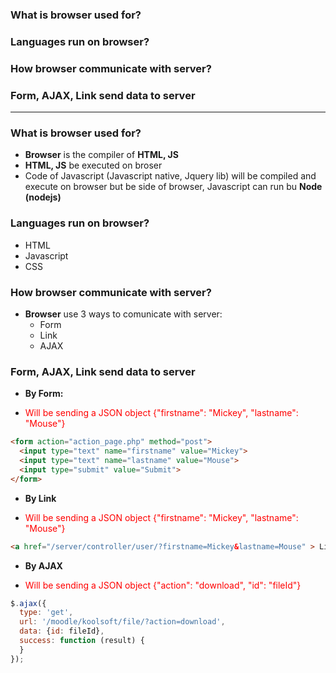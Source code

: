### What is browser used for?
### Languages run on browser?
### How browser communicate with server?
### Form, AJAX, Link send data to server

--------------------

### What is browser used for?
  - **Browser** is the compiler of **HTML, JS**
  - **HTML, JS** be executed on broser
  - Code of Javascript (Javascript native, Jquery lib) will be compiled and execute on browser but be side of browser, Javascript can run bu **Node (nodejs)**

### Languages run on browser?
  - HTML
  - Javascript
  - CSS
  
### How browser communicate with server?
  - **Browser** use 3 ways to comunicate with server:
    - Form
    - Link
    - AJAX
  
### Form, AJAX, Link send data to server

- **By Form:**
- <p style="color:red"> Will be sending a JSON object {"firstname": "Mickey", "lastname": "Mouse"}</p>

```html
<form action="action_page.php" method="post">
  <input type="text" name="firstname" value="Mickey">
  <input type="text" name="lastname" value="Mouse">
  <input type="submit" value="Submit">
</form>
```

- **By Link**
- <p style="color:red"> Will be sending a JSON object {"firstname": "Mickey", "lastname": "Mouse"}</p>

```html
<a href="/server/controller/user/?firstname=Mickey&lastname=Mouse" > Link </a>
```
- **By AJAX**
- <p style="color:red"> Will be sending a JSON object {"action": "download", "id": "fileId"}</p>

```javascript
$.ajax({
  type: 'get',
  url: '/moodle/koolsoft/file/?action=download',
  data: {id: fileId},
  success: function (result) {
  }
});
```


